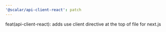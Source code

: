 ```yaml
---
'@scalar/api-client-react': patch
---
```


feat(api-client-react): adds use client directive at the top of file for next.js
